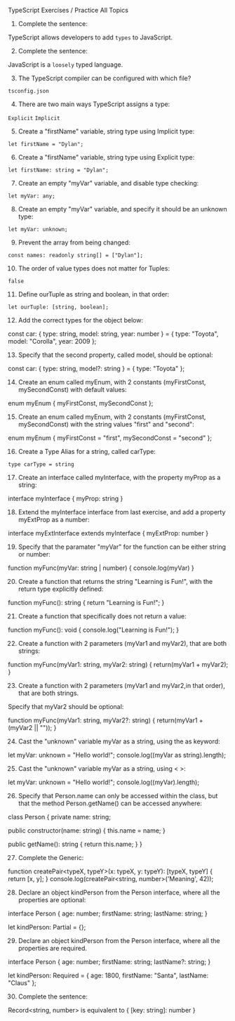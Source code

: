 TypeScript Exercises / Practice All Topics



1. Complete the sentence:

TypeScript allows developers to add `types` to JavaScript.




2. Complete the sentence:

JavaScript is a `loosely` typed language.




3. The TypeScript compiler can be configured with which file?

`tsconfig.json`




4. There are two main ways TypeScript assigns a type:

`Explicit`
`Implicit`




5. Create a "firstName" variable, string type using Implicit type:

`let firstName = "Dylan";`




6. Create a "firstName" variable, string type using Explicit type:

`let firstName: string = "Dylan";`




7. Create an empty "myVar" variable, and disable type checking:

`let myVar: any;`




8. Create an empty "myVar" variable, and specify it should be an unknown type:

`let myVar: unknown;`




9. Prevent the array from being changed:

`const names: readonly string[] = ["Dylan"];`




10. The order of value types does not matter for Tuples:

`false`




11. Define ourTuple as string and boolean, in that order:

`let ourTuple: [string, boolean];`




12. Add the correct types for the object below:

const car: { type: string, model: string, year: number } = {
  type: "Toyota",
  model: "Corolla",
  year: 2009
};




13. Specify that the second property, called model, should be optional:

const car: { type: string, model?: string } = {
  type: "Toyota"
};




14. Create an enum called myEnum, with 2 constants (myFirstConst, mySecondConst) with default values:

enum myEnum {
    myFirstConst,
    mySecondConst
};




15. Create an enum called myEnum, with 2 constants (myFirstConst, mySecondConst) with the string values "first" and "second":

enum myEnum {
    myFirstConst = "first",
    mySecondConst = "second"
};




16. Create a Type Alias for a string, called carType:

`type carType = string`




17. Create an interface called myInterface, with the property myProp as a string:

interface myInterface {
    myProp: string
}




18. Extend the myInterface interface from last exercise, and add a property myExtProp as a number:


interface myExtInterface extends myInterface {
    myExtProp: number
}




19. Specify that the paramater "myVar" for the function can be either string or number:


function myFunc(myVar: string | number) {
  console.log(myVar)
}




20. Create a function that returns the string "Learning is Fun!", with the return type explicitly defined:


function myFunc(): string {
  return "Learning is Fun!";
}




21. Create a function that specifically does not return a value:


function myFunc(): void {
  console.log("Learning is Fun!");
}




22. Create a function with 2 parameters (myVar1 and myVar2), that are both strings:


function myFunc(myVar1: string, myVar2: string) {
  return(myVar1 + myVar2);
}




23. Create a function with 2 parameters (myVar1 and myVar2,in that order), that are both strings.

Specify that myVar2 should be optional:


function myFunc(myVar1: string, myVar2?: string) {
  return(myVar1 + (myVar2 || ""));
}




24. Cast the "unknown" variable myVar as a string, using the as keyword:


let myVar: unknown = "Hello world!";
console.log((myVar as string).length);




25. Cast the "unknown" variable myVar as a string, using < >:


let myVar: unknown = "Hello world!";
console.log((<string>myVar).length);




26. Specify that Person.name can only be accessed within the class, but that the method Person.getName() can be accessed anywhere:


class Person {
  private name: string;
  
  public constructor(name: string) {
    this.name = name;
  }

 
  public getName(): string {
    return this.name;
  }
}




27. Complete the Generic:


function createPair<typeX, typeY>(x: typeX, y: typeY): [typeX, typeY] {
  return [x, y];
}
console.log(createPair<string, number>('Meaning', 42));




28. Declare an object kindPerson from the Person interface, where all the properties are optional:


interface Person {
  age: number;
  firstName: string;
  lastName: string;
}
            
let kindPerson: Partial<Person> = {};




29. Declare an object kindPerson from the Person interface, where all the properties are required.


interface Person {
  age: number;
  firstName: string;
  lastName?: string;
}
            
let kindPerson: Required<Person> = {
  age: 1800,
  firstName: "Santa",
  lastName: "Claus"
};




30. Complete the sentence:


Record<string, number> is equivalent to { [key: string]: number }